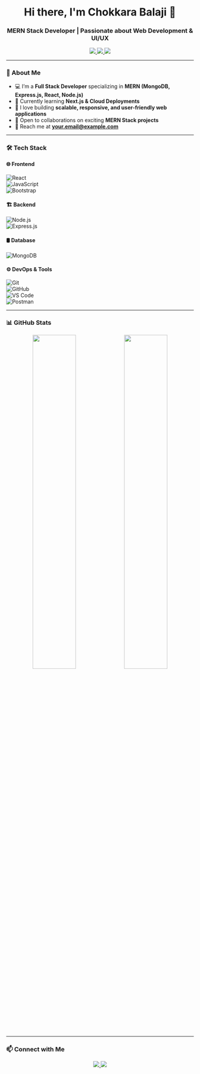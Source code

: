 <h1 align="center">Hi there, I'm Chokkara Balaji 👋</h1>
<h3 align="center">MERN Stack Developer | Passionate about Web Development & UI/UX</h3>

<p align="center">
  <a href="https://www.linkedin.com/in/YOUR-LINKEDIN" target="_blank">
    <img src="https://img.shields.io/badge/LinkedIn-0A66C2?style=flat&logo=linkedin&logoColor=white" />
  </a>
  <a href="https://YOUR-PORTFOLIO.com" target="_blank">
    <img src="https://img.shields.io/badge/Portfolio-000?style=flat&logo=vercel&logoColor=white" />
  </a>
  <a href="mailto:YOUR-EMAIL">
    <img src="https://img.shields.io/badge/Email-D14836?style=flat&logo=gmail&logoColor=white" />
  </a>
</p>

---

### 🚀 About Me
- 💻 I’m a **Full Stack Developer** specializing in **MERN (MongoDB, Express.js, React, Node.js)**
- 🌱 Currently learning **Next.js & Cloud Deployments**
- 🔨 I love building **scalable, responsive, and user-friendly web applications**
- 🎯 Open to collaborations on exciting **MERN Stack projects**
- 📩 Reach me at **your.email@example.com**

---

### 🛠 Tech Stack  
#### 🌐 Frontend  
![React](https://img.shields.io/badge/React-20232A?style=flat&logo=react)  
![JavaScript](https://img.shields.io/badge/JavaScript-F7DF1E?style=flat&logo=javascript)  
![Bootstrap](https://img.shields.io/badge/Bootstrap-563D7C?style=flat&logo=bootstrap)  

#### 🏗 Backend  
![Node.js](https://img.shields.io/badge/Node.js-43853D?style=flat&logo=node.js)  
![Express.js](https://img.shields.io/badge/Express.js-000000?style=flat&logo=express)  

#### 🛢 Database  
![MongoDB](https://img.shields.io/badge/MongoDB-4EA94B?style=flat&logo=mongodb)  

#### ⚙️ DevOps & Tools  
![Git](https://img.shields.io/badge/Git-F05032?style=flat&logo=git)  
![GitHub](https://img.shields.io/badge/GitHub-181717?style=flat&logo=github)  
![VS Code](https://img.shields.io/badge/VS%20Code-007ACC?style=flat&logo=visual-studio-code)  
![Postman](https://img.shields.io/badge/Postman-FF6C37?style=flat&logo=postman&logoColor=white)

---

### 📊 GitHub Stats  
<p align="center">
  <img width="48%" src="https://github-readme-stats.vercel.app/api?username=ChokkaraBalaji&show_icons=true&theme=tokyonight" />
  <img width="48%" src="https://github-readme-streak-stats.herokuapp.com/?user=ChokkaraBalaji&theme=tokyonight" />
</p>

---

### 📫 Connect with Me  
<p align="center">
  <a href="https://linkedin.com/in/YOUR-LINKEDIN" target="_blank">
    <img src="https://img.shields.io/badge/-LinkedIn-blue?style=flat-square&logo=linkedin" />
  </a>
  <a href="mailto:YOUR-EMAIL">
    <img src="https://img.shields.io/badge/-Email-red?style=flat-square&logo=gmail" />
  </a>
</p>
